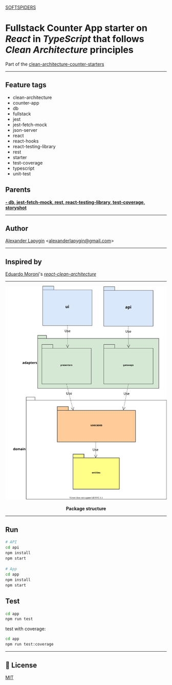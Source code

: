 [SOFTSPIDERS](https://github.com/softspiders/softspiders)

# Fullstack Counter App starter on *React* in *TypeScript* that follows *Clean Architecture* principles

Part of the [clean-architecture-counter-starters](https://github.com/softspiders/clean-architecture-counter-starters/blob/master/README.md)

---

## Feature tags
- clean-architecture
- counter-app
- db
- fullstack
- jest
- jest-fetch-mock
- json-server
- react
- react-hooks
- react-testing-library
- rest
- starter
- test-coverage
- typescript
- unit-test

## Parents

[**- db, jest-fetch-mock, rest, react-testing-library, test-coverage, storyshot**](https://github.com/softspiders/clean-architecture-counter-starters/tree/clean-architecture-counter-react-hooks-ts-starter)

---
## Author

[Alexander Lapygin](https://github.com/AlexanderLapygin) <<alexanderlapygin@gmail.com>>

---
## Inspired by

[Eduardo Moroni](https://github.com/eduardomoroni)'s [*react-clean-architecture*](https://github.com/eduardomoroni/react-clean-architecture)

---

<p align="center">
  <a href="https://github.com/softspider">
    <img src="./app/diagrams/packages.uml.svg" width="600"/>
  </a>
  </br>
  </br>
  <b>Package structure</b>
</p>

---

## Run

```sh
# API
cd api
npm install
npm start

# App
cd app
npm install
npm start
```

## Test

```sh
cd app
npm run test
```

test with coverage:
```sh
cd app
npm run test:coverage
```

---

## :memo: License
[MIT](./LICENSE)
